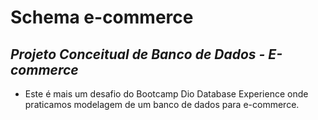 # Schema e-commerce

## ***Projeto Conceitual de Banco de Dados - E-commerce***

- Este é mais um desafio do Bootcamp Dio Database Experience onde praticamos modelagem de um banco de dados para e-commerce.

  ​






